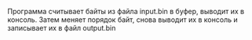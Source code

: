 ﻿Программа считывает байты из файла input.bin в буфер, выводит их в консоль. Затем меняет порядок байт, снова выводит их в консоль и записывает их в файл output.bin